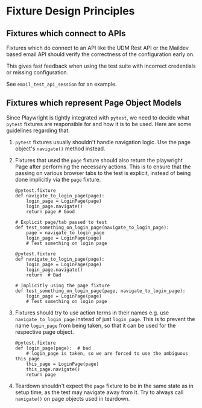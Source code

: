 # Fixture Design Principles

## Fixtures which connect to APIs

Fixtures which do connect to an API like the UDM Rest API or the Maildev based
email API should verify the correctness of the configuration early on.

This gives fast feedback when using the test suite with incorrect credentials or
missing configuration.

See `email_test_api_session` for an example.

## Fixtures which represent Page Object Models

Since Playwright is tightly integrated with `pytest`, we need to decide what
`pytest` fixtures are responsible for and how it is to be used. Here are some
guidelines regarding that.

1. `pytest` fixtures usually shouldn't handle navigation logic. Use the page
   object's `navigate()` method instead.

2. Fixtures that used the `page` fixture should also return the playwright
   Page after performing the necessary actions. This is to ensure that the
   passing on various browser tabs to the test is explicit, instead of being
   done implicitly via the `page` fixture.

    ```
    @pytest.fixture
    def navigate_to_login_page(page):
        login_page = LoginPage(page)
        login_page.navigate()
        return page # Good

    # Explicit page/tab passed to test
    def test_something_on_login_page(navigate_to_login_page):
        page = navigate_to_login_page
        login_page = LoginPage(page)
        # Test something on login page

    @pytest.fixture
    def navigate_to_login_page(page):
        login_page = LoginPage(page)
        login_page.navigate()
        return  # Bad

    # Implicitly using the page fixture
    def test_something_on_login_page(page, navigate_to_login_page):
        login_page = LoginPage(page)
        # Test something on login page
    ```

3. Fixtures should try to use action terms in their names e.g. use
   `navigate_to_login_page` instead of just `login_page`. This is to prevent
   the name `login_page` from being taken, so that it can be used for the
   respective page object.

    ```
    @pytest.fixture
    def login_page(page):  # bad
        # login_page is taken, so we are forced to use the ambiguous this_page
        this_page = LoginPage(page)
        this_page.navigate()
        return page
    ```

4. Teardown shouldn't expect the `page` fixture to be in the same state as in
   setup time, as the test may navigate away from it. Try to always call
   `navigate()` on page objects used in teardown.
